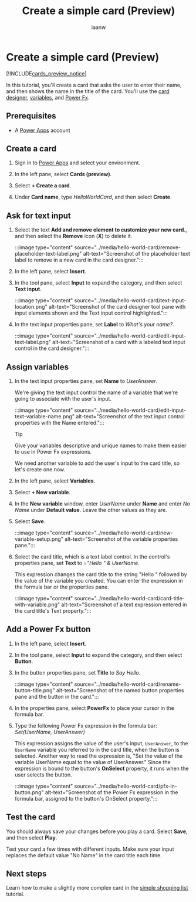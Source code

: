 ﻿---
title: Create a simple card (Preview)
description: Learn about the basic elements of a Microsoft Power Apps card by creating a simple "Hello World" card.
ms.date: 09/20/2022
ms.topic: how-to
author: iaanw
ms.author: iawilt
manager: shellyha
ms.reviewer: 
ms.custom: 
ms.collection: 
---

# Create a simple card (Preview)

[!INCLUDE[cards_preview_notice](../includes/preview-include.md)]

In this tutorial, you'll create a card that asks the user to enter their name, and then shows the name in the title of the card. You'll use the [card designer](../make-a-card/designer-overview.md), [variables](../make-a-card/variables/variables.md), and [Power Fx](../make-a-card/power-fx/intro-to-pfx.md).

## Prerequisites

- A [Power Apps](https://powerapps.microsoft.com/) account

## Create a card

1. Sign in to [Power Apps](https://make.powerapps.com) and select your environment.

1. In the left pane, select **Cards (preview)**.

1. Select **+ Create a card**.

1. Under **Card name**, type *HelloWorldCard*, and then select **Create**.

## Ask for text input

1. Select the text **Add and remove element to customize your new card.**, and then select the **Remove** icon (**X**) to delete it.

   :::image type="content" source="../media/hello-world-card/remove-placeholder-text-label.png" alt-text="Screenshot of the placeholder text label to remove in a new card in the card designer.":::

1. In the left pane, select **Insert**.
1. In the tool pane, select **Input** to expand the category, and then select **Text input**.

   :::image type="content" source="../media/hello-world-card/text-input-location.png" alt-text="Screenshot of the card designer tool pane with input elements shown and the Text input control highlighted.":::

1. In the text input properties pane, set **Label** to *What's your name?*.

   :::image type="content" source="../media/hello-world-card/edit-input-text-label.png" alt-text="Screenshot of a card with a labeled text input control in the card designer.":::

## Assign variables

1. In the text input properties pane, set **Name** to *UserAnswer*.

    We're giving the text input control the name of a variable that we're going to associate with the user's input.

   :::image type="content" source="../media/hello-world-card/edit-input-text-variable-name.png" alt-text="Screenshot of the text input control properties with the Name entered.":::

   > [!TIP]
   > Give your variables descriptive and unique names to make them easier to use in Power Fx expressions.

   We need another variable to add the user's input to the card title, so let's create one now.

1. In the left pane, select **Variables**.
1. Select **+ New variable**.
1. In the **New variable** window, enter *UserName* under **Name** and enter *No Name* under **Default value**. Leave the other values as they are.
1. Select **Save**.

   :::image type="content" source="../media/hello-world-card/new-variable-setup.png" alt-text="Screenshot of the variable properties pane.":::

1. Select the card title, which is a text label control. In the control's properties pane, set **Text** to *="Hello " & UserName*.

   This expression changes the card title to the string "Hello " followed by the value of the variable you created. You can enter the expression in the formula bar or the properties pane.

    :::image type="content" source="../media/hello-world-card/card-title-with-variable.png" alt-text="Screenshot of a text expression entered in the card title's Text property.":::

## Add a Power Fx button

1. In the left pane, select **Insert**.
1. In the tool pane, select **Input** to expand the category, and then select **Button**.
1. In the button properties pane, set **Title** to *Say Hello*.

   :::image type="content" source="../media/hello-world-card/rename-button-title.png" alt-text="Screenshot of the named button properties pane and the button in the card.":::

1. In the properties pane, select **PowerFx** to place your cursor in the formula bar.
1. Type the following Power Fx expression in the formula bar: *Set(UserName, UserAnswer)*

   This expression assigns the value of the user's input, `UserAnswer`, to the `UserName` variable you referred to in the card title, when the button is selected. Another way to read the expression is, "Set the value of the variable UserName equal to the value of UserAnswer." Since the expression is bound to the button's **OnSelect** property, it runs when the user selects the button.

   :::image type="content" source="../media/hello-world-card/pfx-in-button.png" alt-text="Screenshot of the Power Fx expression in the formula bar, assigned to the button's OnSelect property.":::

## Test the card

You should always save your changes before you play a card. Select **Save**, and then select **Play**.

Test your card a few times with different inputs. Make sure your input replaces the default value "No Name" in the card title each time.

## Next steps

Learn how to make a slightly more complex card in the [simple shopping list](simple-shopping-list.md) tutorial.
